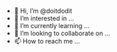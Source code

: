 - 👋 Hi, I’m @doitdodit
- 👀 I’m interested in ...
- 🌱 I’m currently learning ...
- 💞️ I’m looking to collaborate on ...
- 📫 How to reach me ...

<!---
doitdodit/doitdodit is a ✨ special ✨ repository because its `README.md` (this file) appears on your GitHub profile.
You can click the Preview link to take a look at your changes.
--->
